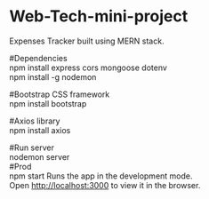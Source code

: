 # Web-Tech-mini-project
Expenses Tracker built using MERN stack. 

#Dependencies \
npm install express cors mongoose dotenv \
npm install -g nodemon 

#Bootstrap CSS framework \
npm install bootstrap 

#Axios library \
npm install axios 
 
#Run server \
nodemon server \
#Prod \
npm start 
Runs the app in the development mode.\
Open [http://localhost:3000](http://localhost:3000) to view it in the browser.
